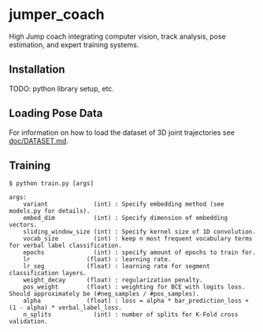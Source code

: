 # jumper_coach
High Jump coach integrating computer vision, track analysis, pose estimation, and expert training systems.
## Installation
TODO: python library setup, etc. 
## Loading Pose Data
For information on how to load the dataset of 3D joint trajectories see [doc/DATASET.md](https://github.com/octopus44/jumper_coach/doc/DATASET.md).

## Training
`$ python train.py [args]`

```
args:
    variant             (int) : Specify embedding method (see models.py for details). 
    embed_dim           (int) : Specify dimension of embedding vectors.
    sliding_window_size (int) : Specify kernel size of 1D convolution.
    vocab_size          (int) : keep n most frequent vocabulary terms for verbal label classification.
    epochs              (int) : specify amount of epochs to train for.
    lr                (float) : learning rate.
    lr_seg            (float) : learning rate for segment classification layers.
    weight_decay      (float) : regularization penalty.
    pos_weight        (float) : weighting for BCE with logits loss. Should approximately be (#neg_samples / #pos_samples).
    alpha             (float) : loss = alpha * bar_prediction_loss + (1 - alpha) * verbal_label_loss.
    n_splits            (int) : number of splits for K-Fold cross validation.  
```
